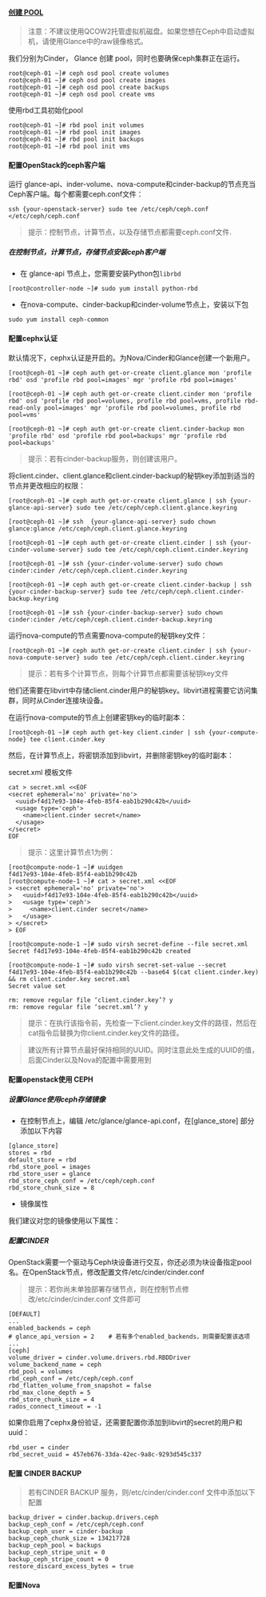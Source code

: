 
#### [创建 POOL](https://docs.ceph.com/en/latest/rbd/rbd-openstack/#create-a-pool)

> 注意：不建议使用QCOW2托管虚拟机磁盘。如果您想在Ceph中启动虚拟机，请使用Glance中的raw镜像格式。

我们分别为Cinder， Glance 创建 pool，同时也要确保ceph集群正在运行。


```
root@ceph-01 ~]# ceph osd pool create volumes
root@ceph-01 ~]# ceph osd pool create images
root@ceph-01 ~]# ceph osd pool create backups
root@ceph-01 ~]# ceph osd pool create vms
```

使用rbd工具初始化pool

```
root@ceph-01 ~]# rbd pool init volumes
root@ceph-01 ~]# rbd pool init images
root@ceph-01 ~]# rbd pool init backups
root@ceph-01 ~]# rbd pool init vms
```

#### 配置OpenStack的ceph客户端

运行 glance-api、inder-volume、nova-compute和cinder-backup的节点充当Ceph客户端。每个都需要ceph.conf文件：

```
ssh {your-openstack-server} sudo tee /etc/ceph/ceph.conf </etc/ceph/ceph.conf
```

> 提示：控制节点，计算节点，以及存储节点都需要ceph.conf文件.

##### 在控制节点，计算节点，存储节点安装ceph客户端

- 在 glance-api 节点上，您需要安装Python包`librbd` 
```
[root@controller-node ~]# sudo yum install python-rbd
```
- 在nova-compute、cinder-backup和cinder-volume节点上，安装以下包

```
sudo yum install ceph-common
```

#### 配置cephx认证

默认情况下，cephx认证是开启的。为Nova/Cinder和Glance创建一个新用户。

```
[root@ceph-01 ~]# ceph auth get-or-create client.glance mon 'profile rbd' osd 'profile rbd pool=images' mgr 'profile rbd pool=images'

[root@ceph-01 ~]# ceph auth get-or-create client.cinder mon 'profile rbd' osd 'profile rbd pool=volumes, profile rbd pool=vms, profile rbd-read-only pool=images' mgr 'profile rbd pool=volumes, profile rbd pool=vms'

[root@ceph-01 ~]# ceph auth get-or-create client.cinder-backup mon 'profile rbd' osd 'profile rbd pool=backups' mgr 'profile rbd pool=backups'
```


> 提示：若有cinder-backup服务，则创建该用户。

将client.cinder、client.glance和client.cinder-backup的秘钥key添加到适当的节点并更改相应的权限：

```
[root@ceph-01 ~]# ceph auth get-or-create client.glance | ssh {your-glance-api-server} sudo tee /etc/ceph/ceph.client.glance.keyring

[root@ceph-01 ~]# ssh  {your-glance-api-server} sudo chown glance:glance /etc/ceph/ceph.client.glance.keyring

[root@ceph-01 ~]# ceph auth get-or-create client.cinder | ssh {your-cinder-volume-server} sudo tee /etc/ceph/ceph.client.cinder.keyring

[root@ceph-01 ~]# ssh {your-cinder-volume-server} sudo chown cinder:cinder /etc/ceph/ceph.client.cinder.keyring

[root@ceph-01 ~]# ceph auth get-or-create client.cinder-backup | ssh {your-cinder-backup-server} sudo tee /etc/ceph/ceph.client.cinder-backup.keyring

[root@ceph-01 ~]# ssh {your-cinder-backup-server} sudo chown cinder:cinder /etc/ceph/ceph.client.cinder-backup.keyring

```

运行nova-compute的节点需要nova-compute的秘钥key文件：

```
[root@ceph-01 ~]# ceph auth get-or-create client.cinder | ssh {your-nova-compute-server} sudo tee /etc/ceph/ceph.client.cinder.keyring
```

> 提示：若有多个计算节点，则每个计算节点都需要该秘钥key文件

他们还需要在libvirt中存储client.cinder用户的秘钥key。libvirt进程需要它访问集群，同时从Cinder连接块设备。

在运行nova-compute的节点上创建密钥key的临时副本：

```
[root@ceph-01 ~]# ceph auth get-key client.cinder | ssh {your-compute-node} tee client.cinder.key
```

然后，在计算节点上，将密钥添加到libvirt，并删除密钥key的临时副本：

secret.xml 模板文件
```
cat > secret.xml <<EOF
<secret ephemeral='no' private='no'>
  <uuid>f4d17e93-104e-4feb-85f4-eab1b290c42b</uuid>
  <usage type='ceph'>
    <name>client.cinder secret</name>
  </usage>
</secret>
EOF
```


> 提示：这里计算节点1为例：
```
[root@compute-node-1 ~]# uuidgen
f4d17e93-104e-4feb-85f4-eab1b290c42b
[root@compute-node-1 ~]# cat > secret.xml <<EOF
> <secret ephemeral='no' private='no'>
>   <uuid>f4d17e93-104e-4feb-85f4-eab1b290c42b</uuid>
>   <usage type='ceph'>
>     <name>client.cinder secret</name>
>   </usage>
> </secret>
> EOF

[root@compute-node-1 ~]# sudo virsh secret-define --file secret.xml
Secret f4d17e93-104e-4feb-85f4-eab1b290c42b created

[root@compute-node-1 ~]# sudo virsh secret-set-value --secret f4d17e93-104e-4feb-85f4-eab1b290c42b --base64 $(cat client.cinder.key) && rm client.cinder.key secret.xml
Secret value set

rm: remove regular file ‘client.cinder.key’? y
rm: remove regular file ‘secret.xml’? y
```

> 提示：在执行该指令前，先检查一下client.cinder.key文件的路径，然后在cat指令后替换为你client.cinder.key文件的路径。

> 建议所有计算节点最好保持相同的UUID。同时注意此处生成的UUID的值，后面Cinder以及Nova的配置中需要用到


#### 配置openstack使用 CEPH

##### 设置Glance使用ceph存储镜像

- 在控制节点上，编辑 /etc/glance/glance-api.conf，在[glance_store] 部分添加以下内容

```
[glance_store]
stores = rbd
default_store = rbd
rbd_store_pool = images
rbd_store_user = glance
rbd_store_ceph_conf = /etc/ceph/ceph.conf
rbd_store_chunk_size = 8
```

- 镜像属性

我们建议对您的镜像使用以下属性：


##### 配置CINDER

OpenStack需要一个驱动与Ceph块设备进行交互，你还必须为块设备指定pool名。在OpenStack节点，修改配置文件/etc/cinder/cinder.conf

> 提示：若你尚未单独部署存储节点，则在控制节点修改/etc/cinder/cinder.conf 文件即可

```
[DEFAULT]
...
enabled_backends = ceph
# glance_api_version = 2    # 若有多个enabled_backends，则需要配置该选项
...
[ceph]
volume_driver = cinder.volume.drivers.rbd.RBDDriver
volume_backend_name = ceph
rbd_pool = volumes
rbd_ceph_conf = /etc/ceph/ceph.conf
rbd_flatten_volume_from_snapshot = false
rbd_max_clone_depth = 5
rbd_store_chunk_size = 4
rados_connect_timeout = -1
```

如果你启用了cephx身份验证，还需要配置你添加到libvirt的secret的用户和uuid：

```
rbd_user = cinder
rbd_secret_uuid = 457eb676-33da-42ec-9a8c-9293d545c337
```

#### 配置 CINDER BACKUP

> 若有CINDER BACKUP 服务，则/etc/cinder/cinder.conf 文件中添加以下配置

```
backup_driver = cinder.backup.drivers.ceph
backup_ceph_conf = /etc/ceph/ceph.conf
backup_ceph_user = cinder-backup
backup_ceph_chunk_size = 134217728
backup_ceph_pool = backups
backup_ceph_stripe_unit = 0
backup_ceph_stripe_count = 0
restore_discard_excess_bytes = true
```

#### 配置Nova



















